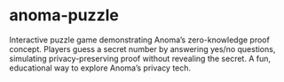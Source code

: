 # anoma-puzzle
Interactive puzzle game demonstrating Anoma’s zero-knowledge proof concept. Players guess a secret number by answering yes/no questions, simulating privacy-preserving proof without revealing the secret. A fun, educational way to explore Anoma’s privacy tech.
